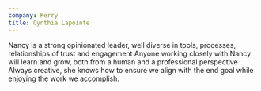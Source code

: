 ```yaml
---
company: Kerry
title: Cynthia Lapointe
---
```


Nancy is a strong opinionated leader, well diverse in tools, processes, relationships of trust and engagement Anyone working closely with Nancy will learn and grow, both from a human and a professional perspective Always creative, she knows how to ensure we align with the end goal while enjoying the work we accomplish.
